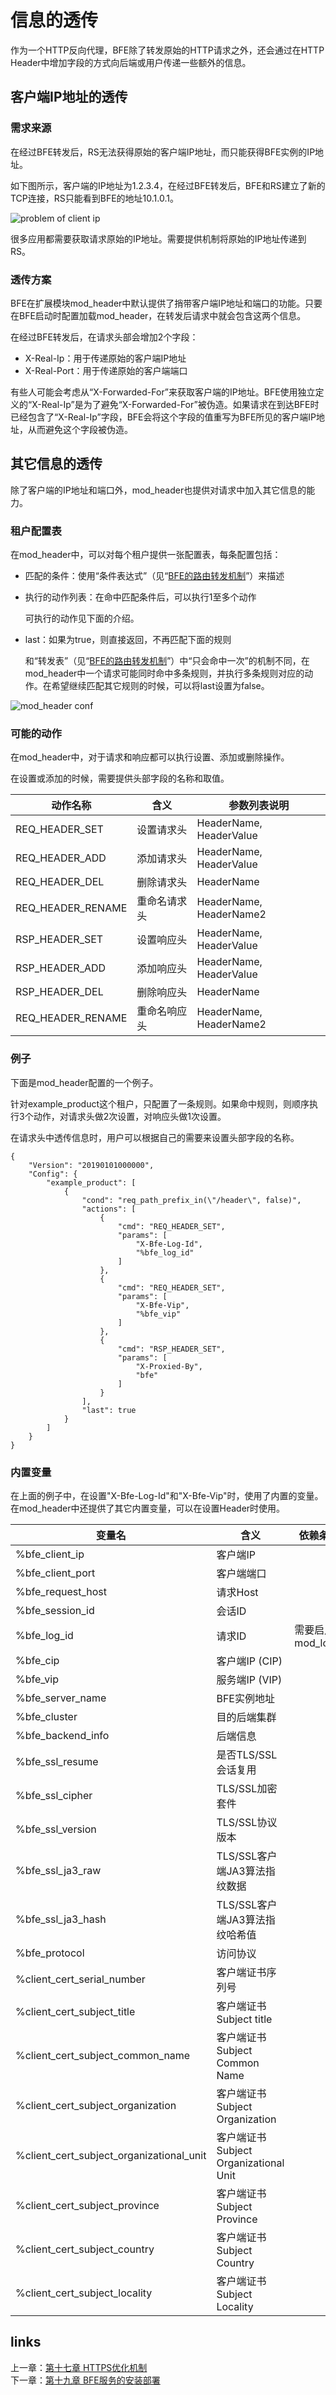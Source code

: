 # 信息的透传

作为一个HTTP反向代理，BFE除了转发原始的HTTP请求之外，还会通过在HTTP Header中增加字段的方式向后端或用户传递一些额外的信息。

## 客户端IP地址的透传

### 需求来源

在经过BFE转发后，RS无法获得原始的客户端IP地址，而只能获得BFE实例的IP地址。

如下图所示，客户端的IP地址为1.2.3.4，在经过BFE转发后，BFE和RS建立了新的TCP连接，RS只能看到BFE的地址10.1.0.1。

![problem of client ip](./problem_of_client_ip.png)

很多应用都需要获取请求原始的IP地址。需要提供机制将原始的IP地址传递到RS。

### 透传方案

BFE在扩展模块mod_header中默认提供了捎带客户端IP地址和端口的功能。只要在BFE启动时配置加载mod_header，在转发后请求中就会包含这两个信息。

在经过BFE转发后，在请求头部会增加2个字段：

+ X-Real-Ip：用于传递原始的客户端IP地址
+ X-Real-Port：用于传递原始的客户端端口

有些人可能会考虑从“X-Forwarded-For”来获取客户端的IP地址。BFE使用独立定义的“X-Real-Ip”是为了避免“X-Forwarded-For”被伪造。如果请求在到达BFE时已经包含了“X-Real-Ip”字段，BFE会将这个字段的值重写为BFE所见的客户端IP地址，从而避免这个字段被伪造。

## 其它信息的透传

除了客户端的IP地址和端口外，mod_header也提供对请求中加入其它信息的能力。

### 租户配置表

在mod_header中，可以对每个租户提供一张配置表，每条配置包括：

+ 匹配的条件：使用“条件表达式”（见“[BFE的路由转发机制](../route/route.md)”）来描述

+ 执行的动作列表：在命中匹配条件后，可以执行1至多个动作

  可执行的动作见下面的介绍。

+ last：如果为true，则直接返回，不再匹配下面的规则

  和“转发表”（见“[BFE的路由转发机制](../route/route.md)”）中“只会命中一次”的机制不同，在mod_header中一个请求可能同时命中多条规则，并执行多条规则对应的动作。在希望继续匹配其它规则的时候，可以将last设置为false。

![mod_header conf](./mod_header_conf.png)

### 可能的动作

在mod_header中，对于请求和响应都可以执行设置、添加或删除操作。

在设置或添加的时候，需要提供头部字段的名称和取值。

| 动作名称       | 含义       | 参数列表说明            |
| -------------- | ---------- | ----------------------- |
| REQ_HEADER_SET | 设置请求头 | HeaderName, HeaderValue |
| REQ_HEADER_ADD | 添加请求头 | HeaderName, HeaderValue |
| REQ_HEADER_DEL | 删除请求头 | HeaderName              |
| REQ_HEADER_RENAME | 重命名请求头 | HeaderName, HeaderName2 |
| RSP_HEADER_SET | 设置响应头 | HeaderName, HeaderValue |
| RSP_HEADER_ADD | 添加响应头 | HeaderName, HeaderValue |
| RSP_HEADER_DEL | 删除响应头 | HeaderName              |
| REQ_HEADER_RENAME | 重命名响应头 | HeaderName, HeaderName2 |

### 例子

下面是mod_header配置的一个例子。

针对example_product这个租户，只配置了一条规则。如果命中规则，则顺序执行3个动作，对请求头做2次设置，对响应头做1次设置。

在请求头中透传信息时，用户可以根据自己的需要来设置头部字段的名称。

```
{
    "Version": "20190101000000",
    "Config": {
        "example_product": [
            {
                "cond": "req_path_prefix_in(\"/header\", false)",
                "actions": [
                    {
                        "cmd": "REQ_HEADER_SET",
                        "params": [
                            "X-Bfe-Log-Id",
                            "%bfe_log_id"
                        ]
                    },
                    {
                        "cmd": "REQ_HEADER_SET",
                        "params": [
                            "X-Bfe-Vip",
                            "%bfe_vip"
                        ]
                    },
                    {
                        "cmd": "RSP_HEADER_SET",
                        "params": [
                            "X-Proxied-By",
                            "bfe"
                        ]
                    }
                ],
                "last": true
            }
        ]
    }
}
```

### 内置变量

在上面的例子中，在设置"X-Bfe-Log-Id"和"X-Bfe-Vip"时，使用了内置的变量。在mod_header中还提供了其它内置变量，可以在设置Header时使用。

| 变量名                                   | 含义                                  | 依赖条件          |
| ---------------------------------------- | ------------------------------------- | ----------------- |
| %bfe_client_ip                           | 客户端IP                              |                   |
| %bfe_client_port                         | 客户端端口                            |                   |
| %bfe_request_host                        | 请求Host                              |                   |
| %bfe_session_id                          | 会话ID                                |                   |
| %bfe_log_id                              | 请求ID                                | 需要启用mod_logid |
| %bfe_cip                                 | 客户端IP (CIP)                        |                   |
| %bfe_vip                                 | 服务端IP (VIP)                        |                   |
| %bfe_server_name                         | BFE实例地址                           |                   |
| %bfe_cluster                             | 目的后端集群                          |                   |
| %bfe_backend_info                        | 后端信息                              |                   |
| %bfe_ssl_resume                          | 是否TLS/SSL会话复用                   |                   |
| %bfe_ssl_cipher                          | TLS/SSL加密套件                       |                   |
| %bfe_ssl_version                         | TLS/SSL协议版本                       |                   |
| %bfe_ssl_ja3_raw                         | TLS/SSL客户端JA3算法指纹数据          |                   |
| %bfe_ssl_ja3_hash                        | TLS/SSL客户端JA3算法指纹哈希值        |                   |
| %bfe_protocol                            | 访问协议                              |                   |
| %client_cert_serial_number               | 客户端证书序列号                      |                   |
| %client_cert_subject_title               | 客户端证书Subject title               |                   |
| %client_cert_subject_common_name         | 客户端证书Subject Common Name         |                   |
| %client_cert_subject_organization        | 客户端证书Subject Organization        |                   |
| %client_cert_subject_organizational_unit | 客户端证书Subject Organizational Unit |                   |
| %client_cert_subject_province            | 客户端证书Subject Province            |                   |
| %client_cert_subject_country             | 客户端证书Subject Country             |                   |
| %client_cert_subject_locality            | 客户端证书Subject Locality            |                   |

## links
上一章：[第十七章 HTTPS优化机制](../../design/https/https.md)  
下一章：[第十九章 BFE服务的安装部署](../../operation/installation/installation.md)